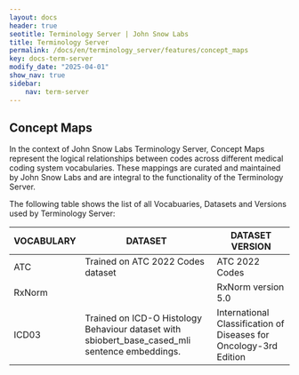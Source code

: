 ```yaml
---
layout: docs
header: true
seotitle: Terminology Server | John Snow Labs
title: Terminology Server 
permalink: /docs/en/terminology_server/features/concept_maps
key: docs-term-server
modify_date: "2025-04-01"
show_nav: true
sidebar:
    nav: term-server
---
```


## Concept Maps

In the context of John Snow Labs Terminology Server, Concept Maps represent the logical relationships between codes across different medical coding system vocabularies. These mappings are curated and maintained by John Snow Labs and are integral to the functionality of the Terminology Server.

The following table shows the list of all Vocabuaries, Datasets and Versions used by Terminology Server: 

| VOCABULARY | DATASET | DATASET VERSION |
|----------|----------|----------|
| ATC    | Trained on ATC 2022 Codes dataset     | ATC 2022 Codes     |
| RxNorm    |      | RxNorm version 5.0     |
| ICD03    | Trained on ICD-O Histology Behaviour dataset with sbiobert_base_cased_mli sentence embeddings.     | International Classification of Diseases for Oncology-3rd Edition     |
